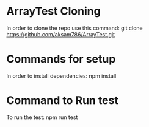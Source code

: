 # ArrayTest Cloning

In order to clone the repo use this command: git clone https://github.com/aksam786/ArrayTest.git

# Commands for setup

In order to install dependencies: npm install

# Command to Run test

To run the test: npm run test
